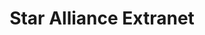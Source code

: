 ---
layout: sub-page
title: Star Alliance Extranet
category: showcases
summary: The Star Alliance Extranet.
images:
  - name: Star Alliance Extranet
    file: star-alliance.jpg
---